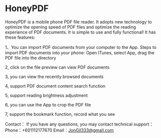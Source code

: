 # HoneyPDF


HoneyPDF is a mobile phone PDF file reader. It adopts new technology to optimize the opening speed of PDF files and optimize the reading experience of PDF documents. It is simple to use and fully functional! It has these features:

1、You can import PDF documents from your computer to the App. Steps to import PDF documents into your phone: Open ITunes, select App, drag the PDF file into the directory 

2, click on the file preview can view PDF documents 

3, you can view the recently browsed documents

4, support PDF document content search function 

5, support reading brightness adjustment 

6, you can use the App to crop the PDF file

7, support the bookmark function, record what you see

Contact： If you have any questions, you may contact technical support： Phone：+601112177670 Email：JonGil333@gmail.com

